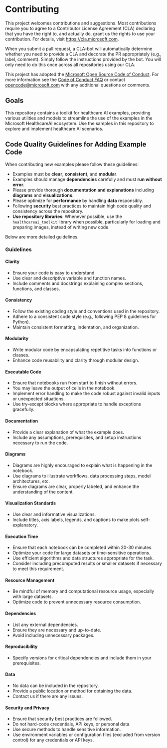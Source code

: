 # Contributing

This project welcomes contributions and suggestions. Most contributions require you to
agree to a Contributor License Agreement (CLA) declaring that you have the right to,
and actually do, grant us the rights to use your contribution. For details, visit
https://cla.microsoft.com.

When you submit a pull request, a CLA-bot will automatically determine whether you need
to provide a CLA and decorate the PR appropriately (e.g., label, comment). Simply follow the
instructions provided by the bot. You will only need to do this once across all repositories using our CLA.

This project has adopted the [Microsoft Open Source Code of Conduct](https://opensource.microsoft.com/codeofconduct/).
For more information see the [Code of Conduct FAQ](https://opensource.microsoft.com/codeofconduct/faq/)
or contact [opencode@microsoft.com](mailto:opencode@microsoft.com) with any additional questions or comments.

## Goals

This repository contains a toolkit for healthcare AI examples, providing various utilities and models to streamline the use of the examples in the Microsoft HealthcareAI ecosystem. Use the samples in this repository to explore and implement healthcare AI scenarios.

## Code Quality Guidelines for Adding Example Code

When contributing new examples please follow these guidelines:

* Examples must be **clear**, **consistent**, and **modular**.
* Examples should manage **dependencies** carefully and must **run without error**. 
* Please provide thorough **documentation and explanations** including **diagrams** and **visualizations**. 
* Please optimize for **performance** by handling **data** responsibly. 
* Following **security** best practices to maintain high code quality and consistency across the repository.
* **Use repository libraries**: Whenever possible, use the `healthcareai_toolkit` library when possible, particularly for loading and preparing images, instead of writing new code.

Below are more detailed guidelines.

### Guidelines

#### Clarity
- Ensure your code is easy to understand.
- Use clear and descriptive variable and function names.
- Include comments and docstrings explaining complex sections, functions, and classes.

#### Consistency
- Follow the existing coding style and conventions used in the repository.
- Adhere to a consistent code style (e.g., following PEP 8 guidelines for Python).
- Maintain consistent formatting, indentation, and organization.

#### Modularity
- Write modular code by encapsulating repetitive tasks into functions or classes.
- Enhance code reusability and clarity through modular design.

#### Executable Code
- Ensure that notebooks run from start to finish without errors.
- You may leave the output of cells in the notebook.
- Implement error handling to make the code robust against invalid inputs or unexpected situations.
- Use try-except blocks where appropriate to handle exceptions gracefully.

#### Documentation
- Provide a clear explanation of what the example does.
- Include any assumptions, prerequisites, and setup instructions necessary to run the code.

#### Diagrams
- Diagrams are highly encouraged to explain what is happening in the notebook.
- Use diagrams to illustrate workflows, data processing steps, model architectures, etc.
- Ensure diagrams are clear, properly labeled, and enhance the understanding of the content.

#### Visualization Standards
- Use clear and informative visualizations.
- Include titles, axis labels, legends, and captions to make plots self-explanatory.

#### Execution Time
- Ensure that each notebook can be completed within 20-30 minutes.
- Optimize your code for large datasets or time-sensitive operations.
- Use efficient algorithms and data structures appropriate for the task.
- Consider including precomputed results or smaller datasets if necessary to meet this requirement.

#### Resource Management
- Be mindful of memory and computational resource usage, especially with large datasets.
- Optimize code to prevent unnecessary resource consumption.

#### Dependencies
- List any external dependencies.
- Ensure they are necessary and up-to-date.
- Avoid including unnecessary packages.

#### Reproducibility
- Specify versions for critical dependencies and include them in your prerequisites.

#### Data
- No data can be included in the repository.
- Provide a public location or method for obtaining the data.
- Contact us if there are any issues.

#### Security and Privacy
- Ensure that security best practices are followed.
- Do not hard-code credentials, API keys, or personal data.
- Use secure methods to handle sensitive information.
- Use environment variables or configuration files (excluded from version control) for any credentials or API keys.

